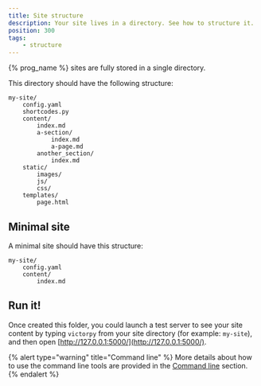 ```yaml
---
title: Site structure
description: Your site lives in a directory. See how to structure it.
position: 300
tags:
    - structure
---
```


{% prog_name %} sites are fully stored in a single directory.

This directory should have the following structure:

```
my-site/
    config.yaml
    shortcodes.py
    content/
        index.md
        a-section/
            index.md
            a-page.md
        another_section/
            index.md
    static/
        images/
        js/
        css/
    templates/
        page.html
```

## Minimal site

A minimal site should have this structure:

```
my-site/
    config.yaml
    content/
        index.md
```

## Run it!

Once created this folder, you could launch a test server to see your site content by typing `victorpy` from your site directory (for example: `my-site`), and then open [http://127.0.0.1:5000/](http://127.0.0.1:5000/).

{% alert type="warning" title="Command line" %}
More details about how to use the command line tools are provided in the [Command line](/build-process/command-line/) section.
{% endalert %}